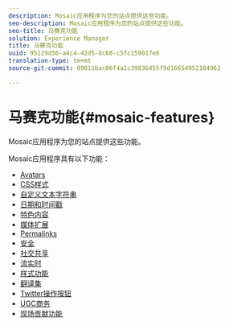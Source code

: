 ```yaml
---
description: Mosaic应用程序为您的站点提供这些功能。
seo-description: Mosaic应用程序为您的站点提供这些功能。
seo-title: 马赛克功能
solution: Experience Manager
title: 马赛克功能
uuid: 95129d56-a4c4-42d5-8c68-c5fc159017e6
translation-type: tm+mt
source-git-commit: 09011bac06f4a1c39836455f9d16654952184962

---
```



# 马赛克功能{#mosaic-features}

Mosaic应用程序为您的站点提供这些功能。



Mosaic应用程序具有以下功能：

* [Avatars](/help/using/c-features-livefyre/c-styling-features/c-avatars.md#c_avatars)
* [CSS样式](/help/using/c-features-livefyre/c-styling-features/c-css-styling-branding.md#c_css_styling_branding)
* [自定义文本字符串](/help/using/c-features-livefyre/c-custom-text-strings.md#c_custom_text_strings)
* [日期和时间戳](/help/using/c-features-livefyre/c-styling-features/c-date-and-timestamp.md#c_date_and_timestamp)
* [特色内容](/help/using/c-features-livefyre/c-content-collection-tags/c-featured-content.md#c_featured_content)
* [媒体扩展](/help/using/c-features-livefyre/c-enagement-features.md#section_pmq_ycm_d1b)
* [Permalinks](/help/using/c-features-livefyre/c-content-collection-tags/c-permalinks.md#c_permalinks)
* [安全](/help/using/c-features-livefyre/c-about-moderation/c-moderation.md#c_moderation)
* [社交共享](/help/using/c-features-livefyre/c-social-sharing/c-social-sharing.md#c_social_sharing)
* [流实时](/help/using/c-features-livefyre/c-content-behavior-features/c-content-behavior-features.md#section_emd_syl_d1b)
* [样式功能](/help/using/c-features-livefyre/c-styling-features/c-styling-features.md#c_styling_features)
* [翻译集](/help/using/c-settings-other/c-translation-sets/c-translation-sets.md#c_translation_sets)
* [Twitter操作按钮](/help/using/c-features-livefyre/c-enagement-features.md#section_uzm_ldm_d1b)
* [UGC商务](/help/using/c-features-livefyre/c-ugc-commerce.md#c_ugc_commerce)
* [现场贡献功能](/help/using/c-features-livefyre/c-on-site-contribution-features.md#section_vzs_t2s_d1b)


